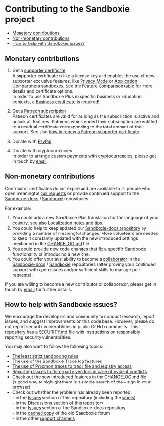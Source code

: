 # Contributing to the Sandboxie project

- [Monetary contributions](#monetary-contributions)
- [Non-monetary contributions](#non-monetary-contributions)
- [How to help with Sandboxie issues?](#how-to-help-with-sandboxie-issues)

## Monetary contributions

1. Get a [supporter certificate](https://sandboxie-plus.com/go.php?to=sbie-get-cert) <br>
A supporter certificate is like a license key and enables the use of new supporter exclusive features, like [Privacy Mode](https://sandboxie-plus.com/privacy-mode/) or [Application Compartment](https://sandboxie-plus.com/app-box/) sandboxes. See the [Feature Comparison table](https://sandboxie-plus.com/feature-comparison/) for more details and certificate options. <br>
In order to use Sandboxie Plus in specific business or education contexts, a [Business certificate](https://xanasoft.com/product/sandboxie-plus-business-certificate/) is required!

2. Get a [Patreon subscription](https://www.patreon.com/DavidXanatos) <br>
Patreon certificates are valid for as long as the subscription is active and unlock all features. Patreons which ended their subscription are entitled to a residual certificate corresponding to the total amount of their support. See also [how to renew a Patreon supporter certificate](https://github.com/sandboxie-plus/Sandboxie/issues/2144).

3. Donate with [PayPal](https://sandboxie-plus.com/go.php?to=donate)

4. Donate with cryptocurrencies <br>
In order to arrange custom payments with cryptocurrencies, please get in touch by [email](https://xanasoft.com/contact/).

## Non-monetary contributions

Contributor certificates do not expire and are available to all people who open meaningful [pull requests](https://docs.github.com/articles/creating-a-pull-request) or provide continued support to the [Sandboxie-docs](https://github.com/sandboxie-plus/sandboxie-docs) / [Sandboxie](https://github.com/sandboxie-plus/Sandboxie) repositories.

For example:

1. You could add a new Sandboxie Plus translation for the language of your country, see also [Localization notes and tips](https://github.com/sandboxie-plus/Sandboxie/discussions/1123#discussioncomment-1203489).
2. You could help to keep updated our [Sandboxie-docs repository](https://github.com/sandboxie-plus/sandboxie-docs) by providing a number of meaningful changes. More volunteers are needed to keep it constantly updated with the new introduced settings mentioned in the [CHANGELOG.md](./CHANGELOG.md) file.
3. You could provide new code changes that fix a specific Sandboxie functionality or introducing a new one.
4. You could offer your availability to become a [collaborator](https://docs.github.com/en/account-and-profile/setting-up-and-managing-your-personal-account-on-github/managing-personal-account-settings/permission-levels-for-a-personal-account-repository#collaborator-access-for-a-repository-owned-by-a-personal-account) in the [Sandboxie-docs](https://github.com/sandboxie-plus/sandboxie-docs) / [Sandboxie](https://github.com/sandboxie-plus/Sandboxie) repositories (after proving your continued support with open issues and/or sufficient skills to manage pull requests).

If you are willing to become a new contributor or collaborator, please get in touch by [email](https://xanasoft.com/contact/) for further details.

## How to help with Sandboxie issues?

We encourage the developers and community to conduct research, report issues, and suggest improvements on this code base.
However, please do not report security vulnerabilities in public GitHub comments. This repository has a [SECURITY.md](./SECURITY.md) file with instructions on responsibly reporting security vulnerabilities.

You may also want to follow the following topics:

- [The least strict sandboxing rules](https://github.com/sandboxie-plus/Sandboxie/issues/1515#issuecomment-1006408988)
- [The use of the Sandboxie Trace log features](https://github.com/sandboxie-plus/Sandboxie/issues/1208#issuecomment-1200170825)
- [The use of Procmon traces to track file and registry access](https://github.com/sandboxie-plus/Sandboxie/issues/1679#issuecomment-1065760921)
- [Reporting issues to third-party vendors in case of evident conflicts](https://github.com/sandboxie-plus/Sandboxie/issues/2025#issuecomment-1200110235)
- Check out the new introduced features in the [CHANGELOG.md](./CHANGELOG.md) file <br> (a good way to highlight them is a simple search of the `=` sign in your browser)
- Check out whether the problem has already been reported:
<br> - in the [Issues](https://github.com/sandboxie-plus/Sandboxie/issues) section of this repository (including the [labels](https://github.com/sandboxie-plus/Sandboxie/labels))
<br> - in the [Discussions](https://github.com/sandboxie-plus/Sandboxie/discussions) section of this repository
<br> - in the [Issues](https://github.com/sandboxie-plus/sandboxie-docs/issues) section of the Sandboxie-docs repository
<br> - in the [cached copy](https://www.ecosia.org/search?method=index&q=site%3Ahttps%3A%2F%2Fsandboxie-website-archive.github.io%2Fwww.sandboxie.com%2Fold-forums%2F) of the old Sandboxie forum
<br> - in the other [support channels](https://github.com/sandboxie-plus/Sandboxie/discussions/1768)
